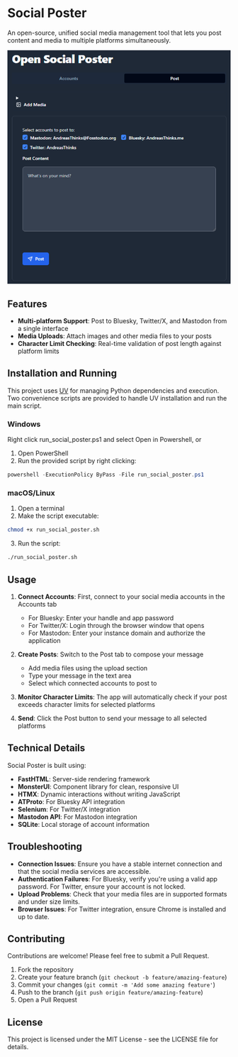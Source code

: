 # Social Poster

An open-source, unified social media management tool that lets you post content and media to multiple platforms simultaneously.

![Social Poster Screenshot](/screenshots/example_screenshot.png)

## Features

- **Multi-platform Support**: Post to Bluesky, Twitter/X, and Mastodon from a single interface
- **Media Uploads**: Attach images and other media files to your posts
- **Character Limit Checking**: Real-time validation of post length against platform limits

## Installation and Running

This project uses [UV](https://docs.astral.sh/uv/) for managing Python dependencies and execution. Two convenience scripts are provided to handle UV installation and run the main script.

### Windows

Right click run_social_poster.ps1 and select Open in Powershell, or

1. Open PowerShell
2. Run the provided script by right clicking:
```powershell
powershell -ExecutionPolicy ByPass -File run_social_poster.ps1
```

### macOS/Linux

1. Open a terminal
2. Make the script executable:
```bash
chmod +x run_social_poster.sh
```
3. Run the script:
```bash
./run_social_poster.sh
```

## Usage

1. **Connect Accounts**: First, connect to your social media accounts in the Accounts tab
   - For Bluesky: Enter your handle and app password
   - For Twitter/X: Login through the browser window that opens
   - For Mastodon: Enter your instance domain and authorize the application

2. **Create Posts**: Switch to the Post tab to compose your message
   - Add media files using the upload section
   - Type your message in the text area
   - Select which connected accounts to post to

3. **Monitor Character Limits**: The app will automatically check if your post exceeds character limits for selected platforms

4. **Send**: Click the Post button to send your message to all selected platforms

## Technical Details

Social Poster is built using:
- **FastHTML**: Server-side rendering framework
- **MonsterUI**: Component library for clean, responsive UI
- **HTMX**: Dynamic interactions without writing JavaScript
- **ATProto**: For Bluesky API integration
- **Selenium**: For Twitter/X integration
- **Mastodon API**: For Mastodon integration
- **SQLite**: Local storage of account information

## Troubleshooting

- **Connection Issues**: Ensure you have a stable internet connection and that the social media services are accessible.
- **Authentication Failures**: For Bluesky, verify you're using a valid app password. For Twitter, ensure your account is not locked.
- **Upload Problems**: Check that your media files are in supported formats and under size limits.
- **Browser Issues**: For Twitter integration, ensure Chrome is installed and up to date.

## Contributing

Contributions are welcome! Please feel free to submit a Pull Request.

1. Fork the repository
2. Create your feature branch (`git checkout -b feature/amazing-feature`)
3. Commit your changes (`git commit -m 'Add some amazing feature'`)
4. Push to the branch (`git push origin feature/amazing-feature`)
5. Open a Pull Request

## License

This project is licensed under the MIT License - see the LICENSE file for details.